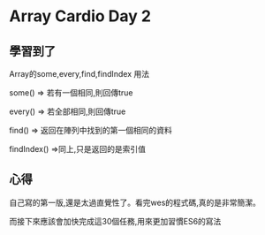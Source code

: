 # Array Cardio Day 2

## 學習到了

Array的some,every,find,findIndex 用法

some() => 若有一個相同,則回傳true

every() => 若全部相同,則回傳true

find() => 返回在陣列中找到的第一個相同的資料

findIndex() =>同上,只是返回的是索引值

## 心得

自己寫的第一版,還是太過直覺性了。看完wes的程式碼,真的是非常簡潔。

而接下來應該會加快完成這30個任務,用來更加習慣ES6的寫法
